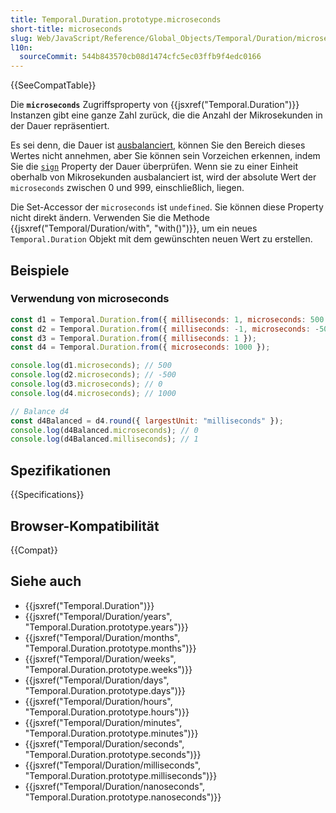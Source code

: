 ```yaml
---
title: Temporal.Duration.prototype.microseconds
short-title: microseconds
slug: Web/JavaScript/Reference/Global_Objects/Temporal/Duration/microseconds
l10n:
  sourceCommit: 544b843570cb08d1474cfc5ec03ffb9f4edc0166
---
```


{{SeeCompatTable}}

Die **`microseconds`** Zugriffsproperty von {{jsxref("Temporal.Duration")}} Instanzen gibt eine ganze Zahl zurück, die die Anzahl der Mikrosekunden in der Dauer repräsentiert.

Es sei denn, die Dauer ist [ausbalanciert](/de/docs/Web/JavaScript/Reference/Global_Objects/Temporal/Duration#duration_balancing), können Sie den Bereich dieses Wertes nicht annehmen, aber Sie können sein Vorzeichen erkennen, indem Sie die [`sign`](/de/docs/Web/JavaScript/Reference/Global_Objects/Temporal/Duration/sign) Property der Dauer überprüfen. Wenn sie zu einer Einheit oberhalb von Mikrosekunden ausbalanciert ist, wird der absolute Wert der `microseconds` zwischen 0 und 999, einschließlich, liegen.

Die Set-Accessor der `microseconds` ist `undefined`. Sie können diese Property nicht direkt ändern. Verwenden Sie die Methode {{jsxref("Temporal/Duration/with", "with()")}}, um ein neues `Temporal.Duration` Objekt mit dem gewünschten neuen Wert zu erstellen.

## Beispiele

### Verwendung von microseconds

```js
const d1 = Temporal.Duration.from({ milliseconds: 1, microseconds: 500 });
const d2 = Temporal.Duration.from({ milliseconds: -1, microseconds: -500 });
const d3 = Temporal.Duration.from({ milliseconds: 1 });
const d4 = Temporal.Duration.from({ microseconds: 1000 });

console.log(d1.microseconds); // 500
console.log(d2.microseconds); // -500
console.log(d3.microseconds); // 0
console.log(d4.microseconds); // 1000

// Balance d4
const d4Balanced = d4.round({ largestUnit: "milliseconds" });
console.log(d4Balanced.microseconds); // 0
console.log(d4Balanced.milliseconds); // 1
```

## Spezifikationen

{{Specifications}}

## Browser-Kompatibilität

{{Compat}}

## Siehe auch

- {{jsxref("Temporal.Duration")}}
- {{jsxref("Temporal/Duration/years", "Temporal.Duration.prototype.years")}}
- {{jsxref("Temporal/Duration/months", "Temporal.Duration.prototype.months")}}
- {{jsxref("Temporal/Duration/weeks", "Temporal.Duration.prototype.weeks")}}
- {{jsxref("Temporal/Duration/days", "Temporal.Duration.prototype.days")}}
- {{jsxref("Temporal/Duration/hours", "Temporal.Duration.prototype.hours")}}
- {{jsxref("Temporal/Duration/minutes", "Temporal.Duration.prototype.minutes")}}
- {{jsxref("Temporal/Duration/seconds", "Temporal.Duration.prototype.seconds")}}
- {{jsxref("Temporal/Duration/milliseconds", "Temporal.Duration.prototype.milliseconds")}}
- {{jsxref("Temporal/Duration/nanoseconds", "Temporal.Duration.prototype.nanoseconds")}}
